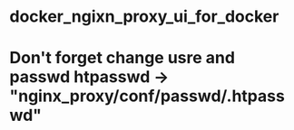 # docker_ngixn_proxy_ui_for_docker
# Don't forget change usre and passwd htpasswd -> "nginx_proxy/conf/passwd/.htpasswd"

